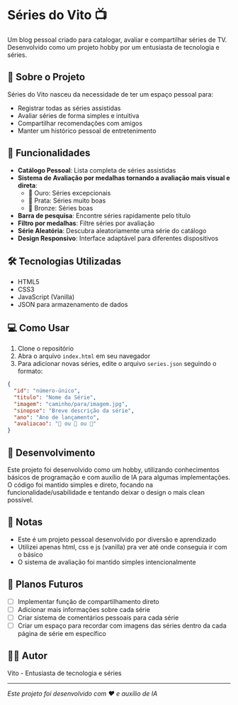 # Séries do Vito 📺

Um blog pessoal criado para catalogar, avaliar e compartilhar séries de TV. Desenvolvido como um projeto hobby por um entusiasta de tecnologia e séries.

## 📝 Sobre o Projeto

Séries do Vito nasceu da necessidade de ter um espaço pessoal para:
- Registrar todas as séries assistidas
- Avaliar séries de forma simples e intuitiva
- Compartilhar recomendações com amigos
- Manter um histórico pessoal de entretenimento

## 🚀 Funcionalidades

- **Catálogo Pessoal**: Lista completa de séries assistidas
- **Sistema de Avaliação por medalhas tornando a avaliação mais visual e direta**: 
  - 🥇 Ouro: Séries excepcionais
  - 🥈 Prata: Séries muito boas
  - 🥉 Bronze: Séries boas
- **Barra de pesquisa**: Encontre séries rapidamente pelo título
- **Filtro por medalhas**: Filtre séries por avaliação
- **Série Aleatória**: Descubra aleatoriamente uma série do catálogo
- **Design Responsivo**: Interface adaptável para diferentes dispositivos

## 🛠️ Tecnologias Utilizadas

- HTML5
- CSS3
- JavaScript (Vanilla)
- JSON para armazenamento de dados

## 💻 Como Usar

1. Clone o repositório
2. Abra o arquivo `index.html` em seu navegador
3. Para adicionar novas séries, edite o arquivo `series.json` seguindo o formato:

```json
{
  "id": "número-único",
  "titulo": "Nome da Série",
  "imagem": "caminho/para/imagem.jpg",
  "sinopse": "Breve descrição da série",
  "ano": "Ano de lançamento",
  "avaliacao": "🥇 ou 🥈 ou 🥉"
}
```

## 🤖 Desenvolvimento

Este projeto foi desenvolvido como um hobby, utilizando conhecimentos básicos de programação e com auxílio de IA para algumas implementações. O código foi mantido simples e direto, focando na funcionalidade/usabilidade e tentando deixar o design o mais clean possível.

## 📝 Notas

- Este é um projeto pessoal desenvolvido por diversão e aprendizado
- Utilizei apenas html, css e js (vanilla) pra ver até onde conseguia ir com o básico
- O sistema de avaliação foi mantido simples intencionalmente

## 🔮 Planos Futuros

- [ ] Implementar função de compartilhamento direto
- [ ] Adicionar mais informações sobre cada série
- [ ] Criar sistema de comentários pessoais para cada série
- [ ] Criar um espaço para recordar com imagens das séries dentro da cada página de série em específico

## 👨‍💻 Autor

Vito - Entusiasta de tecnologia e séries

---
*Este projeto foi desenvolvido com ❤️ e auxílio de IA*

